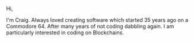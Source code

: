 Hi,

I'm Craig. Always loved creating software which started 35 years ago on a Commodore 64. After many years of not coding dabbling again. I am particularly interested in coding on Blockchains.
<!---
jcmcqueen/jcmcqueen is a ✨ special ✨ repository because its `README.md` (this file) appears on your GitHub profile.
You can click the Preview link to take a look at your changes.
--->
